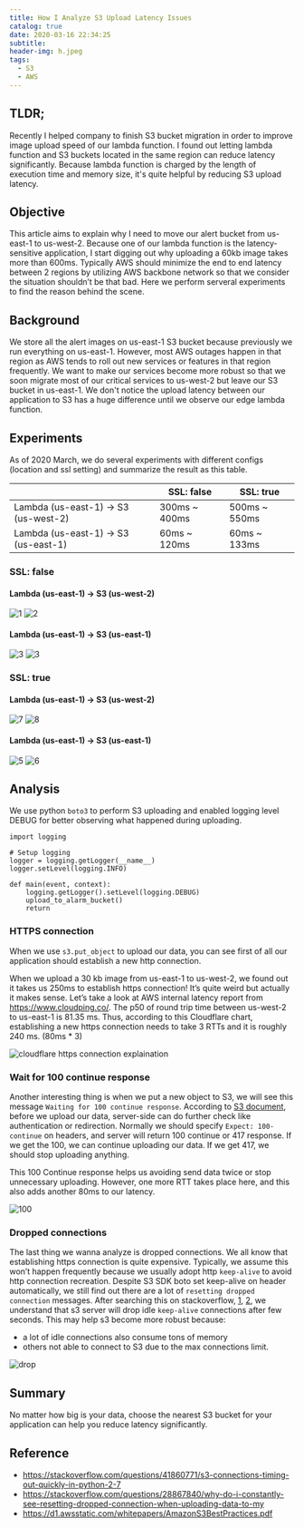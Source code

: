 ```yaml
---
title: How I Analyze S3 Upload Latency Issues
catalog: true
date: 2020-03-16 22:34:25
subtitle:
header-img: h.jpeg
tags:
  - S3
  - AWS
---
```


## TLDR;

Recently I helped company to finish S3 bucket migration in order to improve image upload speed of our lambda function. I found out letting lambda function and S3 buckets located in the same region can reduce latency significantly. Because lambda function is charged by the length of execution time and memory size, it's quite helpful by reducing S3 upload latency.

## Objective

This article aims to explain why I need to move our alert bucket from us-east-1 to us-west-2. Because one of our lambda function is the latency-sensitive application, I start digging out why uploading a 60kb image takes more than 600ms. Typically AWS should minimize the end to end latency between 2 regions by utilizing AWS backbone network so that we consider the situation shouldn’t be that bad. Here we perform serveral experiments to find the reason behind the scene.

## Background

We store all the alert images on us-east-1 S3 bucket because previously we run everything on us-east-1. However, most AWS outages happen in that region as AWS tends to roll out new services or features in that region frequently. We want to make our services become more robust so that we soon migrate most of our critical services to us-west-2 but leave our S3 bucket in us-east-1. We don't notice the upload latency between our application to S3 has a huge difference until we observe our edge lambda function.

## Experiments

As of 2020 March, we do several experiments with different configs (location and ssl setting) and summarize the result as this table.

|                                    | SSL: false    | SSL: true     |
|------------------------------------|---------------|---------------|
|Lambda (us-east-1) → S3 (us-west-2) | 300ms ~ 400ms | 500ms ~ 550ms |
|Lambda (us-east-1) → S3 (us-east-1) | 60ms ~ 120ms  | 60ms ~ 133ms  |

### SSL: false

#### Lambda (us-east-1) → S3 (us-west-2)

![1](./1.png)
![2](./2.png)

#### Lambda (us-east-1) → S3 (us-east-1)

![3](./3.png)
![3](./4.png)

### SSL: true

#### Lambda (us-east-1) → S3 (us-west-2)

![7](./7.png)
![8](./8.png)

#### Lambda (us-east-1) → S3 (us-east-1)

![5](./5.png)
![6](./6.png)

## Analysis

We use python `boto3` to perform S3 uploading and enabled logging level DEBUG for better observing what happened during uploading.

```
import logging

# Setup logging
logger = logging.getLogger(__name__)
logger.setLevel(logging.INFO)

def main(event, context):
    logging.getLogger().setLevel(logging.DEBUG)
    upload_to_alarm_bucket()
    return
```

### HTTPS connection

When we use `s3.put_object` to upload our data, you can see first of all our application should establish a new http connection.

When we upload a 30 kb image from us-east-1 to us-west-2, we found out it takes us 250ms to establish https connection! It’s quite weird but actually it makes sense.  Let’s take a look at AWS internal latency report from https://www.cloudping.co/. The p50 of round trip time between us-west-2 to us-east-1 is 81.35 ms.  Thus, according to this Cloudflare chart, establishing a new https connection needs to take 3 RTTs and it is roughly 240 ms. (80ms * 3)

![cloudflare https connection explaination](./cloudflare.png)

### Wait for 100 continue response

Another interesting thing is when we put a new object to S3, we will see this message `Waiting for 100 continue response`.  According to [S3 document](https://docs.amazonaws.cn/en_us/AmazonS3/latest/dev/RESTRedirect.html), before we upload our data, server-side can do further check like authentication or redirection. Normally we should specify `Expect: 100-continue` on headers, and server will return 100 continue or 417 response. If we get the 100, we can continue uploading our data. If we get 417, we should stop uploading anything.

This 100 Continue response helps us avoiding send data twice or stop unnecessary uploading. However, one more RTT takes place here, and this also adds another 80ms to our latency.

![100](./100.png)

### Dropped connections

The last thing we wanna analyze is dropped connections. We all know that establishing https connection is quite expensive. Typically, we assume this won’t happen frequently because we usually adopt http `keep-alive` to avoid http connection recreation. Despite S3 SDK boto set keep-alive on header automatically, we still find out there are a lot of `resetting dropped connection` messages.  After searching this on stackoverflow, [1](https://stackoverflow.com/questions/41860771/s3-connections-timing-out-quickly-in-python-2-7), [2](https://stackoverflow.com/questions/28867840/why-do-i-constantly-see-resetting-dropped-connection-when-uploading-data-to-my), we understand that s3 server will drop idle `keep-alive` connections after few seconds. This may help s3 become more robust because:

- a lot of idle connections also consume tons of memory
- others not able to connect to S3 due to the max connections limit.

![drop](./drop.png)

## Summary
No matter how big is your data, choose the nearest S3 bucket for your application can help you reduce latency significantly.

## Reference
- https://stackoverflow.com/questions/41860771/s3-connections-timing-out-quickly-in-python-2-7
- https://stackoverflow.com/questions/28867840/why-do-i-constantly-see-resetting-dropped-connection-when-uploading-data-to-my
- https://d1.awsstatic.com/whitepapers/AmazonS3BestPractices.pdf
